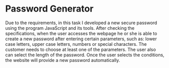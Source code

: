 # Password Generator
Due to the requirements, in this task I developed a new secure password using the program JavaScript and its tools.
After checking the specifications, when the user accesses the webpage he or she is able to create a new password after entering certain parameters, such as: lower case letters, upper case letters, numbers or special characters. The customer needs to choose at least one of the parameters. The user also can select the length of the password. 
Once the user selects the conditions, the website will provide a new password automatically. 

